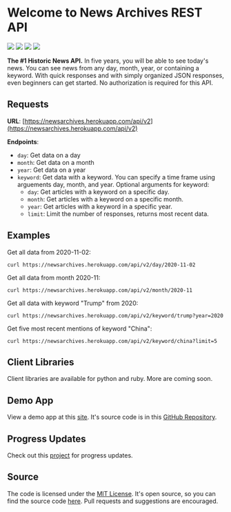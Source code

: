 # Welcome to News Archives REST API

![](https://heroku-status-badges.herokuapp.com/newsarchives)
![](https://img.shields.io/github/last-commit/gadhagod/News-Archives?color=lightblue&label=last%20updated)
![](https://img.shields.io/pypi/v/newsarchives?color=blue)
![](https://img.shields.io/gem/v/newsarchives?color=darkred)

**The #1 Historic News API.** In five years, you will be able to see today's news. You can see news from any day, month, year, or containing a keyword. With quick responses and with simply organized JSON responses, even beginners can get started. No authorization is required for this API.

## Requests
**URL**:
[https://newsarchives.herokuapp.com/api/v2](https://newsarchives.herokuapp.com/api/v2)

**Endpoints**: 

* `day`: Get data on a day
* `month`: Get data on a month
* `year`: Get data on a year
* `keyword`: Get data with a keyword. You can specify a time frame using arguements day, month, and year. Optional arguments for keyword:
    * `day`: Get articles with a keyword on a specific day.
    * `month`: Get articles with a keyword on a specific month.
    * `year`: Get articles with a keyword in a specific year.
    * `limit`: Limit the number of responses, returns most recent data.

## Examples
Get all data from 2020-11-02:

    curl https://newsarchives.herokuapp.com/api/v2/day/2020-11-02

Get all data from month 2020-11:

    curl https://newsarchives.herokuapp.com/api/v2/month/2020-11

Get all data with keyword "Trump" from 2020:

    curl https://newsarchives.herokuapp.com/api/v2/keyword/trump?year=2020

Get five most recent mentions of keyword "China":

    curl https://newsarchives.herokuapp.com/api/v2/keyword/china?limit=5

## Client Libraries
Client libraries are available for python and ruby. More are coming soon.

## Demo App

View a demo app at this [site](https://newsarchives.herokuapp.com/demo). It's source code is in this [GitHub Repository](https://github.com/gadhagod/News-Archives).

## Progress Updates

Check out this [project](https://github.com/gadhagod/News-Archives/projects/1) for progress updates.

## Source

The code is licensed under the [MIT License](https://github.com/gadhagod/News-Archives/blob/master/LICENSE). It's open source, so you can find the source code [here](https://github.com/gadhagod/News-Archives). Pull requests and suggestions are encouraged.